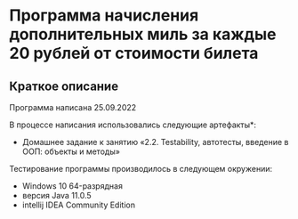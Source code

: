 # Программа начисления дополнительных миль за каждые 20 рублей от стоимости билета

## Краткое описание

Программа написана 25.09.2022


В процессе написания использовались следующие артефакты*:
* Домашнее задание к занятию «2.2. Testability, автотесты, введение в ООП: объекты и методы»

Тестирование программы производилось в следующем окружении:
* Windows 10 64-разрядная
* версия Java 11.0.5
* intellij IDEA Community Edition